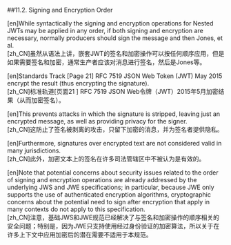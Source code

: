 ##11.2. Signing and Encryption Order  

[en]While syntactically the signing and encryption operations for Nested JWTs may be applied in any order, if both signing and encryption are necessary, normally producers should sign the message and then Jones, et al.  
[zh_CN]虽然从语法上讲，嵌套JWT的签名和加密操作可以按任何顺序应用，但是如果需要签名和加密，通常生产者应该对消息进行签名，然后是Jones等。  
  

[en]Standards Track [Page 21] RFC 7519 JSON Web Token (JWT) May 2015 encrypt the result (thus encrypting the signature).  
[zh_CN]标准轨道[页面21 ] RFC 7519 JSON Web令牌（JWT）2015年5月加密结果（从而加密签名）。  
  

[en]This prevents attacks in which the signature is stripped, leaving just an encrypted message, as well as providing privacy for the signer.  
[zh_CN]这防止了签名被剥离的攻击，只留下加密的消息，并为签名者提供隐私。  
  

[en]Furthermore, signatures over encrypted text are not considered valid in many jurisdictions.  
[zh_CN]此外，加密文本上的签名在许多司法管辖区中不被认为是有效的。  
  

[en]Note that potential concerns about security issues related to the order of signing and encryption operations are already addressed by the underlying JWS and JWE specifications; in particular, because JWE only supports the use of authenticated encryption algorithms, cryptographic concerns about the potential need to sign after encryption that apply in many contexts do not apply to this specification.  
[zh_CN]注意，基础JWS和JWE规范已经解决了与签名和加密操作的顺序相关的安全问题；特别是，因为JWE只支持使用经过身份验证的加密算法，所以关于在许多上下文中应用加密后的潜在需要不适用于本规范。  
  



